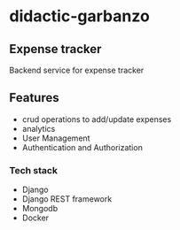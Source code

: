 # didactic-garbanzo

## Expense tracker
Backend service for expense tracker

## Features
- crud operations to add/update expenses
- analytics
- User Management
- Authentication and Authorization


### Tech stack
- Django
- Django REST framework
- Mongodb
- Docker
